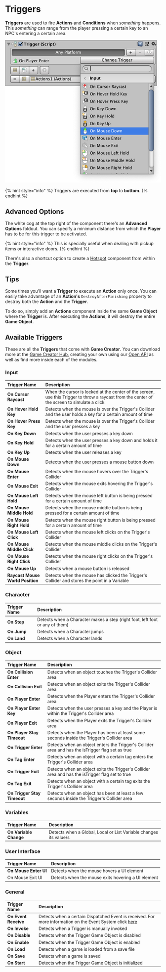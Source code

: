 # Triggers

**Triggers** are used to fire **Actions** and **Conditions** when _something_ happens. This _something_ can range from the player pressing a certain key to an NPC's entering a certain area.

![\(Example of a Trigger with the Input options open\)](../../.gitbook/assets/triggers.jpg)

{% hint style="info" %}
Triggers are executed from **top** to **bottom**.
{% endhint %}

## Advanced Options

The white cog at the top right of the component there's an **Advanced Options** foldout. You can specify a minimum distance from which the **Player** has to be for this trigger to be activated. 

{% hint style="info" %}
This is specially useful when dealing with pickup items or interactive doors.
{% endhint %}

There's also a shortcut option to create a [Hotspot](hotspots.md) component from within the **Trigger**.

## Tips

Some times you'll want a **Trigger** to execute an **Action** only once. You can easily take advantage of an **Action's** `DestroyAfterFinishing` property to destroy both the **Action** and the **Trigger**.

To do so, simply add an **Actions** component inside the same **Game Object** where the **Trigger** is. After executing the **Actions**, it will destroy the entire **Game Object**.

## Available Triggers

These are all the **Triggers** that come with **Game Creator**. You can download more at the [Game Creator Hub](https://hub.gamecreator.io), creating your own using our [Open API](../systems/game-creator-api/custom-triggers.md) as well as find more inside each of the modules.

### Input

| Trigger Name | Description |
| :--- | :--- |
| **On Cursor Raycast** | When the cursor is locked at the center of the screen, use this Trigger to throw a raycast from the center of the screen to simulate a click |
| **On Hover Hold Key** | Detects when the mouse is over the Trigger's Collider and the user holds a key for a certain amount of time |
| **On Hover Press Key** | Detects when the mouse is over the Trigger's Collider and the user presses a key |
| **On Key Down** | Detects when the user presses a key down |
| **On Key Hold** | Detects when the user presses a key down and holds it for a certain amount of time |
| **On Key Up** | Detects when the user releases a key |
| **On Mouse Down** | Detects when the user presses a mouse button down |
| **On Mouse Enter** | Detects when the mouse hovers over the Trigger's Collider |
| **On Mouse Exit** | Detects when the mouse exits hovering the Trigger's Collider |
| **On Mouse Left Hold** | Detects when the mouse left button is being pressed for a certain amount of time |
| **On Mouse Middle Hold** | Detects when the mouse middle button is being pressed for a certain amount of time |
| **On Mouse Right Hold** | Detects when the mouse right button is being pressed for a certain amount of time |
| **On Mouse Left Click** | Detects when the mouse left clicks on the Trigger's Collider |
| **On Mouse Middle Click** | Detects when the mouse middle clicks on the Trigger's Collider |
| **On Mouse Right Click** | Detects when the mouse right clicks on the Trigger's Collider |
| **On Mouse Up** | Detects when a mouse button is released |
| **Raycast Mouse World Position** | Detects when the mouse has clicked the Trigger's Collider and stores the point in a Variable |

### Character

| Trigger Name | Description |
| :--- | :--- |
| **On Step** | Detects when a Character makes a step \(right foot, left foot or any of them\) |
| **On Jump** | Detects when a Character jumps |
| **On Land** | Detects when a Character lands |

### Object

| Trigger Name | Description |
| :--- | :--- |
| **On Collision Enter** | Detects when an object touches the Trigger's Collider area |
| **On Collision Exit** | Detects when an object exits the Trigger's Collider area |
| **On Player Enter** | Detects when the Player enters the Trigger's Collider area |
| **On Player Enter Key** | Detects when the user presses a key and the Player is within the Trigger's Collider area |
| **On Player Exit** | Detects when the Player exits the Trigger's Collider area |
| **On Player Stay Timeout** | Detects when the Player has been at least some seconds inside the Trigger's Collider area |
| **On Trigger Enter** | Detects when an object enters the Trigger's Collider area and has the isTrigger flag set as true |
| **On Tag Enter** | Detects when an object with a certain tag enters the Trigger's Collider area |
| **On Trigger Exit** | Detects when an object exits the Trigger's Collider area and has the isTrigger flag set to true |
| **On Tag Exit** | Detects when an object with a certain tag exits the Trigger's Collider area |
| **On Trigger Stay Timeout** | Detects when an object has been at least a few seconds inside the Trigger's Collider area |

### Variables

| Trigger Name | Description |
| :--- | :--- |
| **On Variable Change** | Detects when a Global, Local or List Variable changes its value/s |

### User Interface

| Trigger Name | Description |
| :--- | :--- |
| **On Mouse Enter UI** | Detects when the mouse hovers a UI element |
| On Mouse Exit UI | Detects when the mouse exits hovering a UI element |

### **General**

| **Trigger Name** | Description |
| :--- | :--- |
| **On Event Receive** | Detects when a certain Dispatched Event is received. For more information on the Event System click [here](../systems/event-system.md) |
| **On Invoke** | Detects when a Trigger is manually invoked |
| **On Disable** | Detects when the Trigger Game Object is disabled |
| **On Enable** | Detects when the Trigger Game Object is enabled |
| **On Load** | Detects when a game is loaded from a save file |
| **On Save** | Detects when a game is saved |
| **On Start** | Detects when the Trigger Game Object is initialized |

